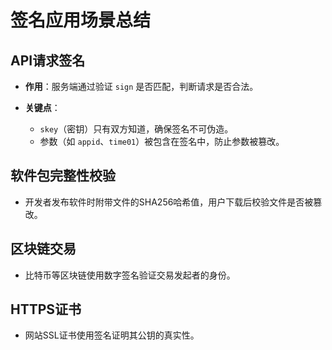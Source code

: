 # 签名应用场景总结

## **API请求签名**

- **作用**：服务端通过验证 `sign` 是否匹配，判断请求是否合法。

- **关键点**：
  - `skey`（密钥）只有双方知道，确保签名不可伪造。
  - 参数（如 `appid`、`time01`）被包含在签名中，防止参数被篡改。

##  **软件包完整性校验**

- 开发者发布软件时附带文件的SHA256哈希值，用户下载后校验文件是否被篡改。

## **区块链交易**

- 比特币等区块链使用数字签名验证交易发起者的身份。

## **HTTPS证书**

- 网站SSL证书使用签名证明其公钥的真实性。

